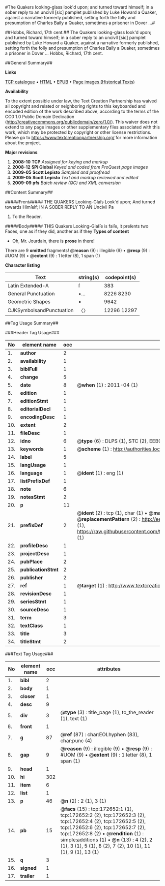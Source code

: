 #The Quakers looking-glass look'd upon; and turned toward himself; in a sober reply to an uncivll [sic] pamplet published by Luke Howard a Quaker, against a narrative formerly published, setting forth the folly and presumption of Charles Baily a Quaker, sometimes a prisoner in Dover ...#

##Hobbs, Richard, 17th cent.##
The Quakers looking-glass look'd upon; and turned toward himself; in a sober reply to an uncivll [sic] pamplet published by Luke Howard a Quaker, against a narrative formerly published, setting forth the folly and presumption of Charles Baily a Quaker, sometimes a prisoner in Dover ...
Hobbs, Richard, 17th cent.

##General Summary##

**Links**

[TCP catalogue](http://www.ota.ox.ac.uk/tcp/)  • 
[HTML](http://tei.it.ox.ac.uk/tcp/Texts-HTML/free/A86/A86418.html)  • 
[EPUB](http://tei.it.ox.ac.uk/tcp/Texts-EPUB/free/A86/A86418.epub) • 
[Page images (Historical Texts)](https://historicaltexts.jisc.ac.uk/eebo-45789342e)

**Availability**

To the extent possible under law, the Text Creation Partnership has waived all copyright and related or neighboring rights to this keyboarded and encoded edition of the work described above, according to the terms of the CC0 1.0 Public Domain Dedication (http://creativecommons.org/publicdomain/zero/1.0/). This waiver does not extend to any page images or other supplementary files associated with this work, which may be protected by copyright or other license restrictions. Please go to https://www.textcreationpartnership.org/ for more information about the project.

**Major revisions**

1. __2008-10__ __TCP__ *Assigned for keying and markup*
1. __2008-12__ __SPi Global__ *Keyed and coded from ProQuest page images*
1. __2009-05__ __Scott Lepisto__ *Sampled and proofread*
1. __2009-05__ __Scott Lepisto__ *Text and markup reviewed and edited*
1. __2009-09__ __pfs__ *Batch review (QC) and XML conversion*

##Content Summary##

#####Front#####
THE QUAKERS Looking-Glaſs Look'd upon; And turned towards Himſelf; IN A SOBER REPLY TO AN Uncivll Pa
1. To the Reader.

#####Body#####
THIS Quakers Looking-Glaſſe is falſe, it preſents two Faces, one as if they did, another as if they 
**Types of content**

  * Oh, Mr. Jourdain, there is **prose** in there!

There are 9 **omitted** fragments! 
 @__reason__ (9) : illegible (9)  •  @__resp__ (9) : #UOM (9)  •  @__extent__ (9) : 1 letter (8), 1 span (1)

**Character listing**


|Text|string(s)|codepoint(s)|
|---|---|---|
|Latin Extended-A|ſ|383|
|General Punctuation|•…|8226 8230|
|Geometric Shapes|▪|9642|
|CJKSymbolsandPunctuation|〈〉|12296 12297|

##Tag Usage Summary##

###Header Tag Usage###

|No|element name|occ|attributes|
|---|---|---|---|
|1.|__author__|2||
|2.|__availability__|1||
|3.|__biblFull__|1||
|4.|__change__|5||
|5.|__date__|8| @__when__ (1) : 2011-04 (1)|
|6.|__edition__|1||
|7.|__editionStmt__|1||
|8.|__editorialDecl__|1||
|9.|__encodingDesc__|1||
|10.|__extent__|2||
|11.|__fileDesc__|1||
|12.|__idno__|6| @__type__ (6) : DLPS (1), STC (2), EEBO-CITATION (1), OCLC (1), VID (1)|
|13.|__keywords__|1| @__scheme__ (1) : http://authorities.loc.gov/ (1)|
|14.|__label__|5||
|15.|__langUsage__|1||
|16.|__language__|1| @__ident__ (1) : eng (1)|
|17.|__listPrefixDef__|1||
|18.|__note__|6||
|19.|__notesStmt__|2||
|20.|__p__|11||
|21.|__prefixDef__|2| @__ident__ (2) : tcp (1), char (1)  •  @__matchPattern__ (2) : ([0-9\-]+):([0-9IVX]+) (1), (.+) (1)  •  @__replacementPattern__ (2) : http://eebo.chadwyck.com/downloadtiff?vid=$1&page=$2 (1), https://raw.githubusercontent.com/textcreationpartnership/Texts/master/tcpchars.xml#$1 (1)|
|22.|__profileDesc__|1||
|23.|__projectDesc__|1||
|24.|__pubPlace__|2||
|25.|__publicationStmt__|2||
|26.|__publisher__|2||
|27.|__ref__|1| @__target__ (1) : http://www.textcreationpartnership.org/docs/. (1)|
|28.|__revisionDesc__|1||
|29.|__seriesStmt__|1||
|30.|__sourceDesc__|1||
|31.|__term__|3||
|32.|__textClass__|1||
|33.|__title__|3||
|34.|__titleStmt__|2||


###Text Tag Usage###

|No|element name|occ|attributes|
|---|---|---|---|
|1.|__bibl__|2||
|2.|__body__|1||
|3.|__closer__|1||
|4.|__desc__|9||
|5.|__div__|3| @__type__ (3) : title_page (1), to_the_reader (1), text (1)|
|6.|__front__|1||
|7.|__g__|87| @__ref__ (87) : char:EOLhyphen (83), char:punc (4)|
|8.|__gap__|9| @__reason__ (9) : illegible (9)  •  @__resp__ (9) : #UOM (9)  •  @__extent__ (9) : 1 letter (8), 1 span (1)|
|9.|__head__|1||
|10.|__hi__|302||
|11.|__item__|6||
|12.|__list__|1||
|13.|__p__|46| @__n__ (2) : 2 (1), 3 (1)|
|14.|__pb__|15| @__facs__ (15) : tcp:172652:1 (1), tcp:172652:2 (2), tcp:172652:3 (2), tcp:172652:4 (2), tcp:172652:5 (2), tcp:172652:6 (2), tcp:172652:7 (2), tcp:172652:8 (2)  •  @__rendition__ (1) : simple:additions (1)  •  @__n__ (13) : 4 (2), 2 (1), 3 (1), 5 (1), 8 (2), 7 (2), 10 (1), 11 (1), 9 (1), 13 (1)|
|15.|__q__|3||
|16.|__signed__|1||
|17.|__trailer__|1||
